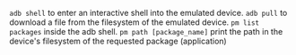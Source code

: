 
`adb shell` to enter an interactive shell into the emulated device.
`adb pull` to download a file from the filesystem of the emulated device.
`pm list packages` inside the adb shell.
`pm path [package_name]` print the path in the device's filesystem of the requested package (application)